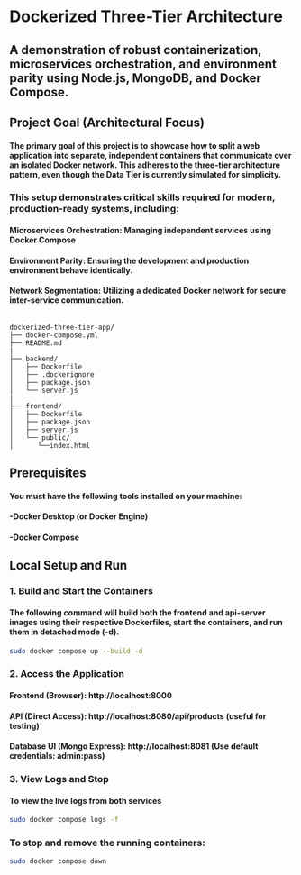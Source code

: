 # Dockerized Three-Tier Architecture

## A demonstration of robust containerization, microservices orchestration, and environment parity using Node.js, MongoDB, and Docker Compose.

## Project Goal (Architectural Focus)

#### The primary goal of this project is to showcase how to split a web application into separate, independent containers that communicate over an isolated Docker network. This adheres to the three-tier architecture pattern, even though the Data Tier is currently simulated for simplicity.


### This setup demonstrates critical skills required for modern, production-ready systems, including:

####  ****Microservices Orchestration****: Managing independent services using Docker Compose

####  ****Environment Parity****: Ensuring the development and production environment behave identically.

####  ****Network Segmentation****: Utilizing a dedicated Docker network for secure inter-service communication.





```

dockerized-three-tier-app/
├── docker-compose.yml
├── README.md
|
├── backend/
│   ├── Dockerfile
│   ├── .dockerignore
│   ├── package.json
│   └── server.js
|
├── frontend/
│   ├── Dockerfile
│   ├── package.json       
│   ├── server.js          
│   └── public/
│      └──index.html

```  

## Prerequisites
#### You must have the following tools installed on your machine:

#### -Docker Desktop (or Docker Engine)

#### -Docker Compose 

## Local Setup and Run

### 1. Build and Start the Containers

#### The following command will build both the frontend and api-server images using their respective Dockerfiles, start the containers, and run them in detached mode (-d).

``` bash
sudo docker compose up --build -d
```

### 2. Access the Application


#### Frontend (Browser): http://localhost:8000

#### API (Direct Access): http://localhost:8080/api/products (useful for testing)

#### Database UI (Mongo Express): http://localhost:8081 (Use default credentials: admin:pass)

### 3. View Logs and Stop

#### To view the live logs from both services 

``` bash
sudo docker compose logs -f
```
### To stop and remove the running containers:

``` bash
sudo docker compose down
```





